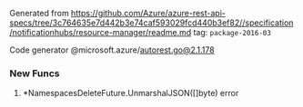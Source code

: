 Generated from https://github.com/Azure/azure-rest-api-specs/tree/3c764635e7d442b3e74caf593029fcd440b3ef82//specification/notificationhubs/resource-manager/readme.md tag: `package-2016-03`

Code generator @microsoft.azure/autorest.go@2.1.178


### New Funcs

1. *NamespacesDeleteFuture.UnmarshalJSON([]byte) error

